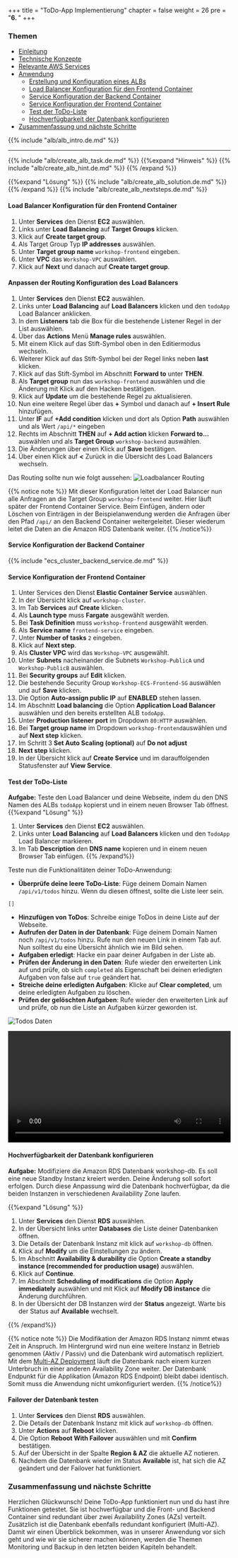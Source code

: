 +++
title = "ToDo-App Implementierung"
chapter = false
weight = 26
pre = "<b>6. </b>"
+++

### Themen
- [Einleitung](#einleitung)
- [Technische Konzepte](#technische-konzepte)
- [Relevante AWS Services](#relevante-aws-services)
- [Anwendung](#anwendung)
    - [Erstellung und Konfiguration eines ALBs](#erstellung-und-konfiguration-eines-albs)
    - [Load Balancer Konfiguration für den Frontend Container](#load-balancer-konfiguration-für-den-frontend-container)
    - [Service Konfiguration der Backend Container](#service-konfiguration-der-backend-container) 
    - [Service Konfiguration der Frontend Container](#service-konfiguration-der-frontend-container)
    - [Test der ToDo-Liste](#test-der-todo-liste)
    - [Hochverfügbarkeit der Datenbank konfigurieren](#hochverfügbarkeit-der-datenbank-konfigurieren)
- [Zusammenfassung und nächste Schritte](#zusammenfassung-und-nächste-schritte)

{{% include "alb/alb_intro.de.md" %}}
___
{{% include "alb/create_alb_task.de.md" %}}
{{%expand "Hinweis" %}}
{{% include "alb/create_alb_hint.de.md" %}}
{{% /expand %}}

{{%expand "Lösung" %}}
{{% include "alb/create_alb_solution.de.md" %}}
{{% /expand %}}
{{% include "alb/create_alb_nextsteps.de.md" %}}

#### Load Balancer Konfiguration für den Frontend Container

1. Unter **Services** den Dienst **EC2** auswählen.
2. Links unter **Load Balancing** auf **Target Groups** klicken.
3. Klick auf **Create target group**.
4. Als Target Group Typ **IP addresses** auswählen.
5. Unter **Target group name** ``workshop-frontend`` eingeben.
6. Unter **VPC** das ``Workshop-VPC`` auswählen.
7. Klick auf **Next** und danach auf **Create target group**.

#### Anpassen der Routing Konfiguration des Load Balancers

1. Unter **Services** den Dienst **EC2** auswählen.
2. Links unter **Load Balancing** auf **Load Balancers** klicken und den ``todoApp`` Load Balancer anklicken.
3. In dem **Listeners** tab die Box für die bestehende Listener Regel in der List auswählen.
4. Über das **Actions** Menü **Manage rules** auswählen.
5. Mit einem Klick auf das Stift-Symbol oben in den Editiermodus wechseln.
6. Weiterer Klick auf das Stift-Symbol bei der Regel links neben **last** klicken.
7. Klick auf das Stift-Symbol im Abschnitt **Forward to** unter **THEN**.
8. Als **Target group** nun das ``workshop-frontend`` auswählen und die Änderung mit Klick auf den Hacken bestätigen.
9. Klick auf **Update** um die bestehende Regel zu aktualisieren.
10. Nun eine weitere Regel über das **+** Symbol und danach auf **+ Insert Rule** hinzufügen.
11. Unter **IF** auf **+Add condition** klicken und dort als Option **Path** auswählen und als Wert ``/api/*`` eingeben
12. Rechts im Abschnitt **THEN** auf **+ Add action** klicken **Forward to...** auswählen und als **Target Group** ``workshop-backend`` auswählen.
13. Die Änderungen über einen Klick auf **Save** bestätigen.
14. Über einen Klick auf **<** Zurück in die Übersicht des Load Balancers wechseln.

Das Routing sollte nun wie folgt aussehen:
![Loadbalancer Routing](/images/lb_routing.png)

{{% notice note %}}
Mit dieser Konfiguration leitet der Load Balancer nun alle Anfragen an die Target Group ``workshop-frontend`` weiter. Hier läuft später der Frontend Container Service. Beim Einfügen, ändern oder Löschen von Einträgen in der Beispielanwendung werden die Anfragen über den Pfad ``/api/`` an den Backend Container weitergeleitet. Dieser wiederum leitet die Daten an die Amazon RDS Datenbank weiter.
{{% /notice%}}

#### Service Konfiguration der Backend Container
{{% include "ecs_cluster_backend_service.de.md" %}}

#### Service Konfiguration der Frontend Container
1. Unter Services den Dienst **Elastic Container Service** auswählen.
1. In der Übersicht klick auf ``workshop-cluster``.
1. Im Tab **Services** auf **Create** klicken.
1. Als **Launch type** muss **Fargate** ausgewählt werden.
1. Bei **Task Definition** muss ``workshop-frontend`` ausgewählt werden.
1. Als **Service name** ``frontend-service`` eingeben.
1. Unter **Number of tasks** ``2`` eingeben.
1. Klick auf **Next step**.
1. Als **Cluster VPC** wird das ``Workshop-VPC`` ausgewählt.
1. Unter **Subnets** nacheinander die Subnets ``Workshop-PublicA`` und ``Workshop-PublicB`` auswählen.
1. Bei **Security groups** auf **Edit** klicken.
1. Die bestehende Security Group ``Workshop-ECS-Frontend-SG`` auswählen und auf **Save** klicken.
1. Die Option **Auto-assign public IP** auf **ENABLED** stehen lassen.
14. Im Abschnitt **Load balancing** die Option **Application Load Balancer** auswählen und den bereits erstellten ALB ``todoApp``.
1. Unter **Production listener port** im Dropdown ``80:HTTP`` auswählen.
1. Bei **Target group name** im Dropdown ``workshop-frontend``auswählen und auf **Next step** klicken.
1. Im Schritt 3 **Set Auto Scaling (optional)** auf **Do not adjust** 
1. **Next step** klicken.
1. In der Übersicht klick auf **Create Service** und im darauffolgenden Statusfenster auf **View Service**.

#### Test der ToDo-Liste

**Aufgabe:**
Teste den Load Balancer und deine Webseite, indem du den DNS Namen des ALBs ``todoApp`` kopierst und in einem neuen Browser Tab öffnest.
{{%expand "Lösung" %}}
1. Unter **Services** den Dienst **EC2** auswählen.
2. Links unter **Load Balancing** auf **Load Balancers** klicken und den ``TodoApp`` Load Balancer markieren.
3. Im Tab **Description** den **DNS name** kopieren und in einem neuen Browser Tab einfügen.
{{% /expand%}}

Teste nun die Funktionalitäten deiner ToDo-Anwendung:
- **Überprüfe deine leere ToDo-Liste**: Füge deinem Domain Namen `/api/v1/todos` hinzu. Wenn du diesen öffnest, sollte die Liste leer sein.
```
[]
```
- **Hinzufügen von ToDos**: Schreibe einige ToDos in deine Liste auf der Webseite.
- **Aufrufen der Daten in der Datenbank**: Füge deinem Domain Namen noch `/api/v1/todos` hinzu. Rufe nun den neuen Link in einem Tab auf. Nun solltest du eine Übersicht ähnlich wie im Bild sehen. 
- **Aufgaben erledigt**: Hacke ein paar deiner Aufgaben in der Liste ab.
- **Prüfen der Änderung in den Daten**: Rufe wieder den erweiterten Link auf und prüfe, ob sich `completed` als Eigenschaft bei deinen erledigten Aufgaben von false auf `true` geändert hat.
- **Streiche deine erledigten Aufgaben**: Klicke auf **Clear completed**, um deine erledigten Aufgaben zu löschen.
- **Prüfen der gelöschten Aufgaben**: Rufe wieder den erweiterten Link auf und prüfe, ob nun die Liste an Aufgaben kürzer geworden ist.

![Todos Daten](/images/todos_daten.png)

<video width=100% controls autoplay loop>
    <source src="/images/ToDoApp.mp4" type="video/mp4">
    Your browser does not support the video tag.  
</video>


#### Hochverfügbarkeit der Datenbank konfigurieren
**Aufgabe:**
Modifiziere die Amazon RDS Datenbank workshop-db. Es soll eine neue Standby Instanz kreiert werden. Deine Änderung soll sofort erfolgen. Durch diese Anpassung wird die Datenbank hochverfügbar, da die beiden Instanzen in verschiedenen Availability Zone laufen.

{{%expand "Lösung" %}}
1. Unter **Services** den Dienst **RDS** auswählen.
2. In der Übersicht links unter **Databases** die Liste deiner Datenbanken öffnen.
3. Die Details der Datenbank Instanz mit klick auf ``workshop-db`` öffnen.
4. Klick auf **Modify** um die Einstellungen zu ändern.
5. Im Abschnitt **Availability & durability** die Option **Create a standby instance (recommended for production usage)** auswählen.
6. Klick auf **Continue**.
7. Im Abschnitt **Scheduling of modifications** die Option **Apply immediately** auswählen und mit Klick auf **Modify DB instance** die Änderung durchführen.
8. In der Übersicht der DB Instanzen wird der **Status** angezeigt. Warte bis der Status auf **Available** wechselt.

{{% /expand%}}


{{% notice note %}}
Die Modifikation der Amazon RDS Instanz nimmt etwas Zeit in Anspruch. Im Hintergrund wird nun eine weitere Instanz in Betrieb genommen (Aktiv / Passiv) und die Datenbank wird automatisch repliziert. Mit dem [Multi-AZ Deployment](https://docs.aws.amazon.com/AmazonRDS/latest/UserGuide/Concepts.MultiAZ.html) läuft die Datenbank nach einem kurzen Unterbruch in einer anderen Availability Zone weiter. Der Datenbank Endpunkt für die Applikation (Amazon RDS Endpoint) bleibt dabei identisch. Somit muss die Anwendung nicht umkonfiguriert werden.
{{% /notice%}}

#### Failover der Datenbank testen

1. Unter **Services** den Dienst **RDS** auswählen.
2. Die Details der Datenbank Instanz mit klick auf ``workshop-db`` öffnen.
3. Unter **Actions** auf **Reboot** klicken.
4. Die Option **Reboot With Failover** auswählen und mit **Confirm** bestätigen.
5. Auf der Übersicht in der Spalte **Region & AZ** die aktuelle AZ notieren.
6. Nachdem die Datenbank wieder im Status **Available** ist, hat sich die AZ geändert und der Failover hat funktioniert.


### Zusammenfassung und nächste Schritte
Herzlichen Glückwunsch! Deine ToDo-App funktioniert nun und du hast ihre Funktionen getestet. Sie ist hochverfügbar und die Front- und Backend Container sind redundant über zwei Availability Zones (AZs) verteilt. Zusätzlich ist die Datenbank ebenfalls redundant konfiguriert (Multi-AZ). Damit wir einen Überblick bekommen, was in unserer Anwendung vor sich geht und wie wir sie sicherer machen können, werden die Themen Monitoring und Backup in den letzten beiden Kapiteln behandelt. 
